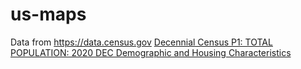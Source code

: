 # us-maps

Data from https://data.census.gov <a href="https://data.census.gov/table/DECENNIALDHC2020.P1?q=All 5-digit ZIP Code Tabulation Areas within United States Populations and People">Decennial Census P1: TOTAL POPULATION: 2020 DEC Demographic and Housing Characteristics</a>

